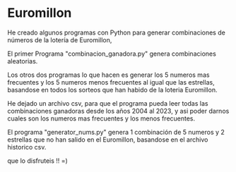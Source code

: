 # Euromillon
He creado algunos programas con Python para generar combinaciones de números de la lotería de Euromillon,

El primer Programa "combinacion_ganadora.py" genera combinaciones aleatorias.

Los otros dos programas lo que hacen es generar los 5 numeros mas frecuentes y los 5 numeros menos frecuentes al igual que las estrellas,
basandose en todos los sorteos que han habido de la loteria Euromillon.

He dejado un archivo csv, para que el programa pueda leer todas las combinaciones ganadoras desde los años 2004 al 2023, y asi poder darnos
cuales son los numeros mas frecuentes y los menos frecuentes.

El programa "generator_nums.py" genera 1 combinación de 5 numeros y 2 estrellas que no han salido en el Euromillon, basandose en el archivo historico csv.


que lo disfruteis !! =)
